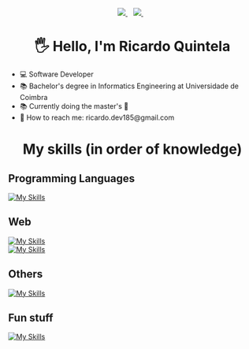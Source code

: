 <p align='center'>
  <a href="https://www.linkedin.com/in/ricardo-quintela/">
    <img src="https://img.shields.io/static/v1?logo=LinkedIn&label=LinkedIn&message=Ricardo Quintela&color=blue" />
  </a>&nbsp;&nbsp;
  <a href="https://ricardo-quintela-dev.itch.io/">
    <img src="https://img.shields.io/static/v1?logo=Itch.io&label=Itch.io&message=ricardo-quintela-dev&color=orange" />        
  </a>&nbsp;&nbsp;
</p>

<h1 align='center'>🖐 Hello, I'm Ricardo Quintela</h1>
<ul>
  <li>💻 Software Developer</li>
  <li>📚 Bachelor's degree in Informatics Engineering at Universidade de Coimbra</li>
  <li>📚 Currently doing the master's 💪</li>
  <li>📧 How to reach me: ricardo.dev185@gmail.com</li>
</ul>

<h1 align='center'>My skills (in order of knowledge)</h1>

## Programming Languages
[![My Skills](https://skillicons.dev/icons?i=python,c,java,rust)](https://skillicons.dev)
## Web
[![My Skills](https://skillicons.dev/icons?i=html,css,bootstrap,js)](https://skillicons.dev)  
[![My Skills](https://skillicons.dev/icons?i=django,fastapi,flask,spring)](https://skillicons.dev)  
## Others
[![My Skills](https://skillicons.dev/icons?i=postgres,sqlite,tauri,kafka)](https://skillicons.dev)  
## Fun stuff
[![My Skills](https://skillicons.dev/icons?i=regex,arduino,unity,figma)](https://skillicons.dev)
